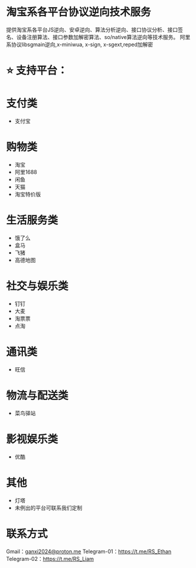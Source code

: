 # 淘宝系各平台协议逆向技术服务

提供淘宝系各平台JS逆向、安卓逆向、算法分析逆向、接口协议分析、接口签名、设备注册算法、接口参数加解密算法、so/native算法逆向等技术服务。
阿里系协议libsgmain逆向,x-miniwua, x-sign, x-sgext,reped加解密

# ⭐ 支持平台：
# 支付类
- 支付宝
  
# 购物类
- 淘宝
- 阿里1688
- 闲鱼
- 天猫
- 淘宝特价版

# 生活服务类
- 饿了么
- 盒马
- 飞猪
- 高德地图

# 社交与娱乐类
- 钉钉
- 大麦
- 淘票票
- 点淘

# 通讯类
- 旺信

# 物流与配送类
- 菜鸟驿站

# 影视娱乐类
- 优酷

# 其他
- 灯塔
- 未例出的平台可联系我们定制

# 联系方式
Gmail：ganxi2024@proton.me
Telegram-01：https://t.me/RS_Ethan
Telegram-02：https://t.me/RS_Liam

